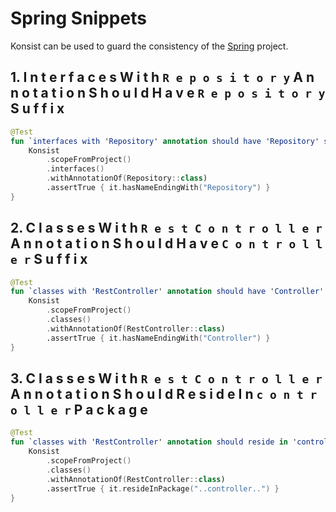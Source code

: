# Spring Snippets

Konsist can be used to guard the consistency of the [Spring](https://spring.io/) project.

## 1. I n t e r f a c e s   W i t h   ` R e p o s i t o r y `   A n n o t a t i o n   S h o u l d   H a v e   ` R e p o s i t o r y `   S u f f i x

```kotlin
@Test
fun `interfaces with 'Repository' annotation should have 'Repository' suffix`() {
    Konsist
        .scopeFromProject()
        .interfaces()
        .withAnnotationOf(Repository::class)
        .assertTrue { it.hasNameEndingWith("Repository") }
}
```

## 2. C l a s s e s   W i t h   ` R e s t C o n t r o l l e r `   A n n o t a t i o n   S h o u l d   H a v e   ` C o n t r o l l e r `   S u f f i x

```kotlin
@Test
fun `classes with 'RestController' annotation should have 'Controller' suffix`() {
    Konsist
        .scopeFromProject()
        .classes()
        .withAnnotationOf(RestController::class)
        .assertTrue { it.hasNameEndingWith("Controller") }
}
```

## 3. C l a s s e s   W i t h   ` R e s t C o n t r o l l e r `   A n n o t a t i o n   S h o u l d   R e s i d e   I n   ` c o n t r o l l e r `   P a c k a g e

```kotlin
@Test
fun `classes with 'RestController' annotation should reside in 'controller' package`() {
    Konsist
        .scopeFromProject()
        .classes()
        .withAnnotationOf(RestController::class)
        .assertTrue { it.resideInPackage("..controller..") }
}
```

